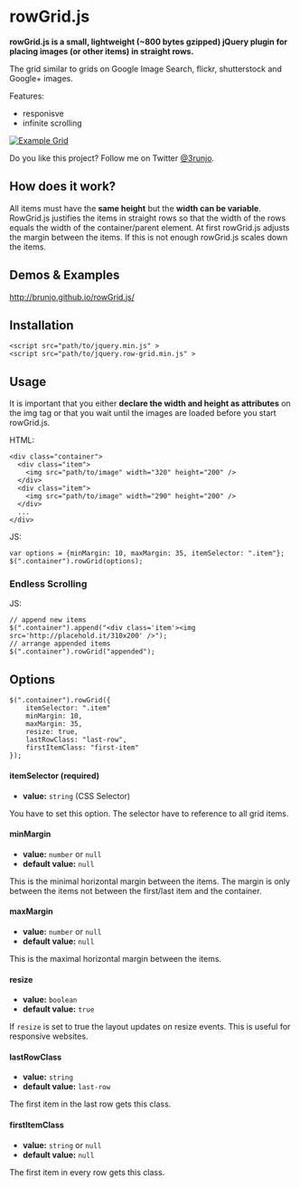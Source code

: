 # rowGrid.js
**rowGrid.js is a small, lightweight (~800 bytes gzipped) jQuery plugin for placing images (or other items) in  straight rows.**

The grid similar to grids on Google Image Search, flickr, shutterstock and Google+ images.

Features:

 * responisve
 * infinite scrolling

[![Example Grid](http://brunjo.github.io/rowGrid.js/example.png)][2]

Do you like this project? Follow me on Twitter [@3runjo][1].
 
## How does it work?
All items must have the **same height** but the **width can be variable**. RowGrid.js justifies the items in straight rows so that the width of the rows equals the width of the container/parent element.
At first rowGrid.js adjusts the margin between the items. If this is not enough rowGrid.js scales down the items.
 
## Demos & Examples
http://brunjo.github.io/rowGrid.js/
 
## Installation
```
<script src="path/to/jquery.min.js" >
<script src="path/to/jquery.row-grid.min.js" >
```
## Usage
It is important that you either **declare the width and height as attributes** on the img tag or that you wait until the images are loaded before you start rowGrid.js.

HTML:
```
<div class="container">
  <div class="item">
    <img src="path/to/image" width="320" height="200" />
  </div>
  <div class="item">
    <img src="path/to/image" width="290" height="200" />
  </div>
  ...
</div>
```
JS:
```
var options = {minMargin: 10, maxMargin: 35, itemSelector: ".item"};
$(".container").rowGrid(options);
```

### Endless Scrolling
JS:
```
// append new items
$(".container").append("<div class='item'><img src='http://placehold.it/310x200' />");
// arrange appended items
$(".container").rowGrid("appended");
```

## Options
```
$(".container").rowGrid({
    itemSelector: ".item"
    minMargin: 10, 
    maxMargin: 35,
    resize: true,
    lastRowClass: "last-row",
    firstItemClass: "first-item"
});
```
#### itemSelector (required)
* **value:** ```string``` (CSS Selector)

You have to set this option. The selector have to reference to all grid items.
#### minMargin
* **value:** ```number``` or ```null```
* **default value:** ```null```

This is the minimal horizontal margin between the items. The margin is only between the items not between the first/last item and the container.
#### maxMargin
* **value:** ```number``` or ```null```
* **default value:** ```null```

This is the maximal horizontal margin between the items.
#### resize
* **value:** ```boolean```
* **default value:** ```true```

If ```resize``` is set to true the layout updates on resize events. This is useful for responsive websites.
#### lastRowClass
* **value:** ```string```
* **default value:** ```last-row```

The first item in the last row gets this class.
#### firstItemClass
* **value:** ```string``` or ```null```
* **default value:** ```null```

The first item in every row gets this class.


  [1]: https://twitter.com/3runjo "@3runjo"
  [2]: http://brunjo.github.io/rowGrid.js/ "Demos"
